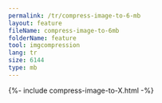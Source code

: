 ```yaml
---
permalink: /tr/compress-image-to-6-mb
layout: feature
fileName: compress-image-to-6mb
folderName: feature
tool: imgcompression
lang: tr
size: 6144
type: mb
---
```


{%- include compress-image-to-X.html -%}
